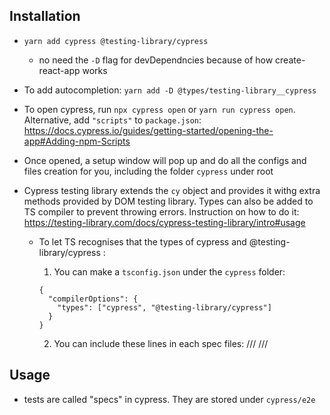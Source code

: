 ## Installation

- `yarn add cypress @testing-library/cypress`
  - no need the `-D` flag for devDependncies because of how create-react-app works
- To add autocompletion: `yarn add -D @types/testing-library__cypress`

- To open cypress, run `npx cypress open` or `yarn run cypress open`. Alternative, add `"scripts"` to `package.json`: https://docs.cypress.io/guides/getting-started/opening-the-app#Adding-npm-Scripts

- Once opened, a setup window will pop up and do all the configs and files creation for you, including the folder `cypress` under root

- Cypress testing library extends the `cy` object and provides it withg extra methods provided by DOM testing library. Types can also be added to TS compiler to prevent throwing errors. Instruction on how to do it: https://testing-library.com/docs/cypress-testing-library/intro#usage

  - To let TS recognises that the types of cypress and @testing-library/cypress :

    1. You can make a `tsconfig.json` under the `cypress` folder:

    ```
    {
      "compilerOptions": {
        "types": ["cypress", "@testing-library/cypress"]
      }
    }
    ```

    2. You can include these lines in each spec files:
       /// <reference types="cypress" />
       /// <reference types="@testing-library/cypress" />

## Usage

- tests are called "specs" in cypress. They are stored under `cypress/e2e`
